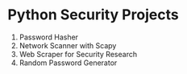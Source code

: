 # Python Security Projects

1. Password Hasher
2. Network Scanner with Scapy
3. Web Scraper for Security Research
4. Random Password Generator
